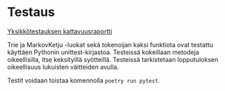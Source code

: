# Testaus

[Yksikkötestauksen kattavuusraportti](https://app.codecov.io/gh/realtalin/runogeneraattori)

Trie ja MarkovKetju -luokat sekä tokenoijan kaksi funktiota ovat testattu käyttäen Pythonin unittest-kirjastoa. Testeissä kokeillaan metodeja oikeellisilla, itse keksityillä syötteillä. Testeissä tarkistetaan lopputuloksen oikeellisuus lukuisten väitteiden avulla.

Testit voidaan toistaa komennolla ```poetry run pytest```.